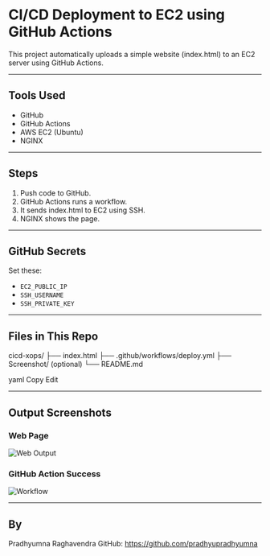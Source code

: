 # CI/CD Deployment to EC2 using GitHub Actions

This project automatically uploads a simple website (index.html) to an EC2 server using GitHub Actions.

---

## Tools Used
- GitHub
- GitHub Actions
- AWS EC2 (Ubuntu)
- NGINX

---

## Steps

1. Push code to GitHub.
2. GitHub Actions runs a workflow.
3. It sends index.html to EC2 using SSH.
4. NGINX shows the page.

---

## GitHub Secrets

Set these:
- `EC2_PUBLIC_IP`
- `SSH_USERNAME`
- `SSH_PRIVATE_KEY`

---

## Files in This Repo

cicd-xops/
├── index.html
├── .github/workflows/deploy.yml
├── Screenshot/ (optional)
└── README.md

yaml
Copy
Edit

---

## Output Screenshots

### Web Page
![Web Output](Screenshot/Web_Page_Success_Output.png)

### GitHub Action Success
![Workflow](Screenshot/Workflow_Success.png)

---

## By
Pradhyumna Raghavendra 
GitHub: https://github.com/pradhyupradhyumna
